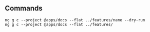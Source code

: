 
## Commands

```shell
ng g c --project @apps/docs --flat ../features/name --dry-run
ng g c --project @apps/docs --flat ../features/
```

